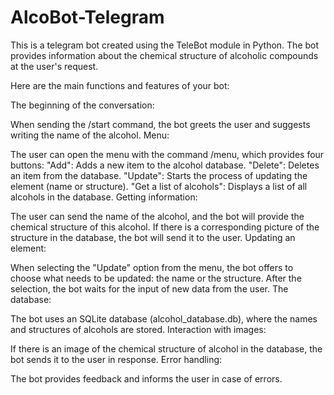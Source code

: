 # AlcoBot-Telegram
This is a telegram bot created using the TeleBot module in Python. The bot provides information about the chemical structure of alcoholic compounds at the user's request.

Here are the main functions and features of your bot:

The beginning of the conversation:

When sending the /start command, the bot greets the user and suggests writing the name of the alcohol.
Menu:

The user can open the menu with the command /menu, which provides four buttons:
"Add": Adds a new item to the alcohol database.
"Delete": Deletes an item from the database.
"Update": Starts the process of updating the element (name or structure).
"Get a list of alcohols": Displays a list of all alcohols in the database.
Getting information:

The user can send the name of the alcohol, and the bot will provide the chemical structure of this alcohol.
If there is a corresponding picture of the structure in the database, the bot will send it to the user.
Updating an element:

When selecting the "Update" option from the menu, the bot offers to choose what needs to be updated: the name or the structure.
After the selection, the bot waits for the input of new data from the user.
The database:

The bot uses an SQLite database (alcohol_database.db), where the names and structures of alcohols are stored.
Interaction with images:

If there is an image of the chemical structure of alcohol in the database, the bot sends it to the user in response.
Error handling:

The bot provides feedback and informs the user in case of errors.
